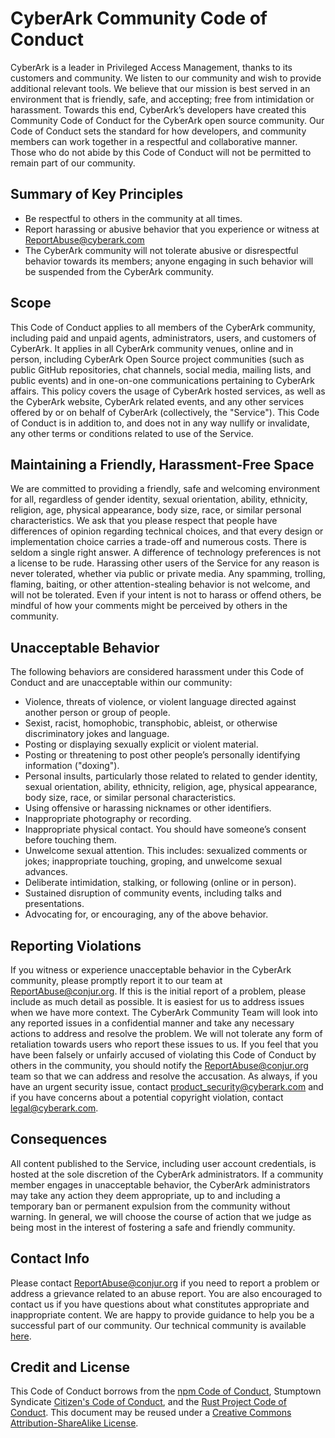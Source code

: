 # CyberArk Community Code of Conduct

CyberArk is a leader in Privileged Access Management, thanks to its customers and community. We listen to our community and wish to provide additional relevant tools.  We believe that our mission is best served in an environment that is friendly, safe, and accepting; free from intimidation or harassment.
Towards this end, CyberArk’s developers have created this Community Code of Conduct for the CyberArk open source community.  Our Code of Conduct sets the standard for how developers, and community members can work together in a respectful and collaborative manner.  Those who do not abide by this Code of Conduct will not be permitted to remain part of our community.


## Summary of Key Principles

- Be respectful to others in the community at all times.
- Report harassing or abusive behavior that you experience or witness at ReportAbuse@cyberark.com
- The CyberArk community will not tolerate abusive or disrespectful behavior towards its members; anyone engaging in such behavior will be suspended from the CyberArk community.


## Scope

This Code of Conduct applies to all members of the CyberArk community, including paid and unpaid agents, administrators, users, and customers of CyberArk.  It applies in all CyberArk community venues, online and in person, including CyberArk Open Source project communities (such as public GitHub repositories, chat channels, social media, mailing lists, and public events) and in one-on-one communications pertaining to CyberArk affairs.
This policy covers the usage of CyberArk hosted services, as well as the CyberArk website, CyberArk related events, and any other services offered by or on behalf of CyberArk (collectively, the "Service"). 
This Code of Conduct is in addition to, and does not in any way nullify or invalidate, any other terms or conditions related to use of the Service.


## Maintaining a Friendly, Harassment-Free Space

We are committed to providing a friendly, safe and welcoming environment for all, regardless of gender identity, sexual orientation, ability, ethnicity, religion, age, physical appearance, body size, race, or similar personal characteristics.
We ask that you please respect that people have differences of opinion regarding technical choices, and that every design or implementation choice carries a trade-off and numerous costs. There is seldom a single right answer. A difference of technology preferences is not a license to be rude.
Harassing other users of the Service for any reason is never tolerated, whether via public or private media. Any spamming, trolling, flaming, baiting, or other attention-stealing behavior is not welcome, and will not be tolerated.
Even if your intent is not to harass or offend others, be mindful of how your comments might be perceived by others in the community.


## Unacceptable Behavior

The following behaviors are considered harassment under this Code of Conduct and are unacceptable within our community:
- Violence, threats of violence, or violent language directed against another person or group of people.
- Sexist, racist, homophobic, transphobic, ableist, or otherwise discriminatory jokes and language.
- Posting or displaying sexually explicit or violent material.
- Posting or threatening to post other people’s personally identifying information ("doxing").
- Personal insults, particularly those related to related to gender identity, sexual orientation, ability, ethnicity, religion, age, physical appearance, body size, race, or similar personal characteristics.
- Using offensive or harassing nicknames or other identifiers.
- Inappropriate photography or recording.
- Inappropriate physical contact. You should have someone’s consent before touching them.
- Unwelcome sexual attention. This includes: sexualized comments or jokes; inappropriate touching, groping, and unwelcome sexual advances.
- Deliberate intimidation, stalking, or following (online or in person).
- Sustained disruption of community events, including talks and presentations.
- Advocating for, or encouraging, any of the above behavior.

## Reporting Violations 

If you witness or experience unacceptable behavior in the CyberArk community, please promptly report it to our team at ReportAbuse@conjur.org.  If this is the initial report of a problem, please include as much detail as possible. It is easiest for us to address issues when we have more context.
The CyberArk Community Team will look into any reported issues in a confidential manner and take any necessary actions to address and resolve the problem.
We will not tolerate any form of retaliation towards users who report these issues to us.
If you feel that you have been falsely or unfairly accused of violating this Code of Conduct by others in the community, you should notify the ReportAbuse@conjur.org team so that we can address and resolve the accusation.
As always, if you have an urgent security issue, contact product_security@cyberark.com and if you have concerns about a potential copyright violation, contact legal@cyberark.com.

## Consequences

All content published to the Service, including user account credentials, is hosted at the sole discretion of the CyberArk administrators.  If a community member engages in unacceptable behavior, the CyberArk administrators may take any action they deem appropriate, up to and including a temporary ban or permanent expulsion from the community without warning. In general, we will choose the course of action that we judge as being most in the interest of fostering a safe and friendly community.

## Contact Info
Please contact ReportAbuse@conjur.org if you need to report a problem or address a grievance related to an abuse report.
You are also encouraged to contact us if you have questions about what constitutes appropriate and inappropriate content. We are happy to provide guidance to help you be a successful part of our community. Our technical community is available [here](https://cyberark-customers.force.com/s/).

## Credit and License

This Code of Conduct borrows from the [npm Code of Conduct](https://www.npmjs.com/policies/conduct), Stumptown Syndicate [Citizen's Code of Conduct](http://citizencodeofconduct.org/), and the [Rust Project Code of Conduct](https://www.rust-lang.org/conduct.html).
This document may be reused under a [Creative Commons Attribution-ShareAlike License](https://creativecommons.org/licenses/by-sa/4.0/).


